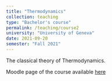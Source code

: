 ```yaml
---
title: "Thermodynamics"
collection: teaching
type: "Bachelor's course"
permalink: /teaching/course2
university: "University of Geneva"
date: 2021-09-20
semester: "Fall 2021"
---
```


The classical theory of Thermodynamics.

<i class="ai ai-moodle ai-fw"></i> Moodle page of the course available <a href="https://moodle.unige.ch/enrol/index.php?id=4968" target="_blank" rel="noopener"> here</a>